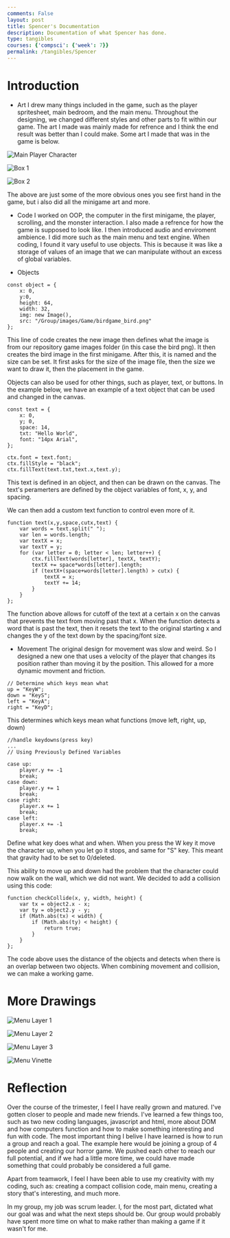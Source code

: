 ```yaml
---
comments: False
layout: post
title: Spencer's Documentation
description: Documentation of what Spencer has done.
type: tangibles
courses: {'compsci': {'week': 7}}
permalink: /tangibles/Spencer
---
```


# Introduction
- Art 
I drew many things included in the game, such as the player spritesheet, main bedroom, and the main menu. Throughout the designing, we changed different styles and other parts to fit within our game. The art I made was mainly made for refrence and I think the end result was better than I could make. Some art I made that was in the game is below.

![Main Player Character](/student/images/walking-sprite2.png)

![Box 1](/student/images/box1.png)

![Box 2](/student/images/box2.png)

The above are just some of the more obvious ones you see first hand in the game, but i also did all the minigame art and more.

- Code 
I worked on OOP, the computer in the first minigame, the player, scrolling, and the monster interaction. I also made a refrence for how the game is supposed to look like. I then introduced audio and enviroment ambience. I did more such as the main menu and text engine. When coding, I found it vary useful to use objects. This is because it was like a storage of values of an image that we can manipulate without an excess of global variables.

- Objects 
```
const object = {
    x: 0,
    y:0,
    height: 64,
    width: 32,
    img: new Image(),
    src: "/Group/images/Game/birdgame_bird.png"             
};
```
This line of code creates the new image then defines what the image is from our repository game images folder (in this case the bird png). It then creates the bird image in the first minigame. 
After this, it is named and the size can be set. It first asks for the size of the image file, then the size we want to draw it, then the placement in the game.

Objects can also be used for other things, such as player, text, or buttons. In the example below, we have an example of a text object that can be used and changed in the canvas.
```
const text = {
    x: 0,
    y; 0,
    space: 14,
    txt: "Hello World",
    font: "14px Arial",
};

ctx.font = text.font;
ctx.fillStyle = "black";
ctx.fillText(text.txt,text.x,text.y);
```
This text is defined in an object, and then can be drawn on the canvas. The text's peramerters are defined by the object variables of font, x, y, and spacing.

We can then add a custom text function to control even more of it.
```
function text(x,y,space,cutx,text) {
    var words = text.split(" ");
    var len = words.length;
    var textX = x;
    var textY = y;
    for (var letter = 0; letter < len; letter++) {
        ctx.fillText(words[letter], textX, textY);
        textX += space*words[letter].length;
        if (textX+(space+words[letter].length) > cutx) {
            textX = x;
            textY += 14;
        }
    }
};
```
The function above allows for cutoff of the text at a certain x on the canvas that prevents the text from moving past that x. When the function detects a word that is past the text, then it resets the text to the original starting x and changes the y of the text down by the spacing/font size.

- Movement 
The original design for movement was slow and weird. So I designed a new one that uses a velocity of the player that changes its position rather than moving it by the position. This allowed for a more dynamic movment and friction.
```
// Determine which keys mean what
up = "KeyW"; 
down = "KeyS";
left = "KeyA";
right = "KeyD";
```
This determines which keys mean what functions (move left, right, up, down)
```
//handle keydowns(press key)
...
// Using Previously Defined Variables

case up:
    player.y += -1
    break;
case down:
    player.y += 1
    break;
case right:
    player.x += 1
    break;
case left:
    player.x += -1
    break;
```
Define what key does what and when. When you press the W key it move the character up, when you let go it stops, and same for "S" key. 
This meant that gravity had to be set to 0/deleted.

This ability to move up and down had the problem that the character could now walk on the wall, which we did not want. We decided to add a collision using this code:
```
function checkCollide(x, y, width, height) {
    var tx = object2.x - x;
    var ty = object2.y - y;
    if (Math.abs(tx) < width) {
        if (Math.abs(ty) < height) {
            return true;
        }
    }
};
```
The code above uses the distance of the objects and detects when there is an overlap between two objects. When combining movement and collision, we can make a working game.

# More Drawings

![Menu Layer 1](/student/images/menu_tree.png)

![Menu Layer 2](/student/images/menu_building.png)

![Menu Layer 3](/student/images/menu_entities.png)

![Menu Vinette](/student/images/menu_fade.png)

# Reflection

Over the course of the trimester, I feel I have really grown and matured. I've gotten closer to people and made new friends. I've learned a few things too, such as two new coding languages, javascript and html, more about DOM and how computers function and how to make something interesting and fun with code. The most important thing I belive I have learned is how to run a group and reach a goal. The example here would be joining a group of 4 people and creating our horror game. We pushed each other to reach our full potential, and if we had a little more time, we could have made something that could probably be considered a full game.

Apart from teamwork, I feel I have been able to use my creativity with my coding, such as: creating a compact collision code, main menu, creating a story that's interesting, and much more.

In my group, my job was scrum leader. I, for the most part, dictated what our goal was and what the next steps should be. Our group would probably have spent more time on what to make rather than making a game if it wasn't for me.